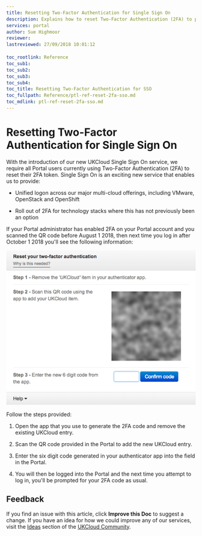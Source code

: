 ```yaml
---
title: Resetting Two-Factor Authentication for Single Sign On
description: Explains how to reset Two-Factor Authentication (2FA) to prepare for Single Sign On (SSO)
services: portal
author: Sue Highmoor
reviewer:
lastreviewed: 27/09/2018 10:01:12

toc_rootlink: Reference
toc_sub1: 
toc_sub2:
toc_sub3:
toc_sub4:
toc_title: Resetting Two-Factor Authentication for SSO
toc_fullpath: Reference/ptl-ref-reset-2fa-sso.md
toc_mdlink: ptl-ref-reset-2fa-sso.md
---
```


# Resetting Two-Factor Authentication for Single Sign On

With the introduction of our new UKCloud Single Sign On service, we require all Portal users currently using Two-Factor Authentication (2FA) to reset their 2FA token. Single Sign On is an exciting new service that enables us to provide:

- Unified logon across our major multi-cloud offerings, including VMware, OpenStack and OpenShift

- Roll out of 2FA for technology stacks where this has not previously been an option

If your Portal administrator has enabled 2FA on your Portal account and you scanned the QR code before August 1 2018, then next time you log in after October 1 2018 you'll see the following information:

![Reset Two-Factor Authentication dialog box](images/ptl-2fa-reset.png)

Follow the steps provided:

1. Open the app that you use to generate the 2FA code and remove the existing UKCloud entry.

2. Scan the QR code provided in the Portal to add the new UKCloud entry.

3. Enter the six digit code generated in your authenticator app into the field in the Portal.

4. You will then be logged into the Portal and the next time you attempt to log in, you'll be prompted for your 2FA code as usual.

## Feedback

If you find an issue with this article, click **Improve this Doc** to suggest a change. If you have an idea for how we could improve any of our services, visit the [Ideas](https://community.ukcloud.com/ideas) section of the [UKCloud Community](https://community.ukcloud.com).
